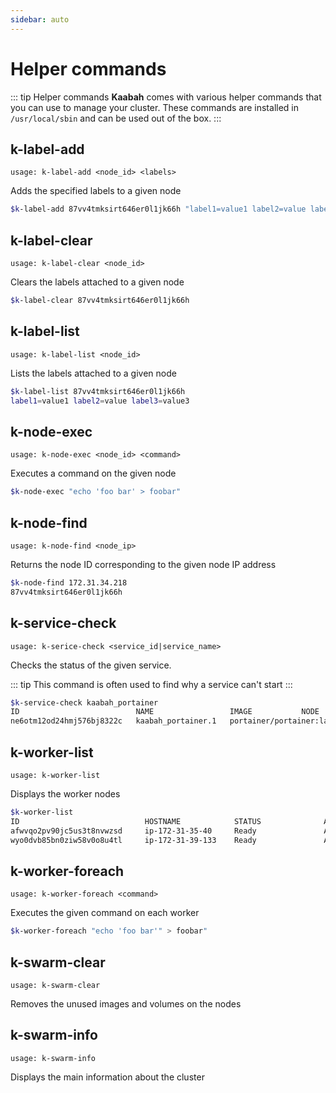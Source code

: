```yaml
---
sidebar: auto
---
```


# Helper commands

::: tip Helper commands
**Kaabah** comes with various helper commands that you can use to manage your cluster. 
These commands are installed in `/usr/local/sbin` and can be used out of the box.
:::

## k-label-add

`usage: k-label-add <node_id> <labels>`

Adds the specified labels to a given node

```bash
$k-label-add 87vv4tmksirt646er0l1jk66h "label1=value1 label2=value label3=value3"
```

## k-label-clear

`usage: k-label-clear <node_id>`

Clears the labels attached to a given node

```bash
$k-label-clear 87vv4tmksirt646er0l1jk66h
```

## k-label-list

`usage: k-label-list <node_id>`

Lists the labels attached to a given node

```bash
$k-label-list 87vv4tmksirt646er0l1jk66h 
label1=value1 label2=value label3=value3
```

## k-node-exec

`usage: k-node-exec <node_id> <command>`

Executes a command on the given node

```bash
$k-node-exec "echo 'foo bar' > foobar"
```

## k-node-find

`usage: k-node-find <node_ip>`

Returns the node ID corresponding to the given node IP address

```bash
$k-node-find 172.31.34.218
87vv4tmksirt646er0l1jk66h
```

## k-service-check

`usage: k-serice-check <service_id|service_name>`

Checks the status of the given service.

::: tip 
This command is often used to find why a service can't start
:::

```bash
$k-service-check kaabah_portainer
ID                          NAME                 IMAGE           NODE                DESIRED STATE       CURRENT                                                          STATE               ERROR               PORTS
ne6otm12od24hmj576bj8322c   kaabah_portainer.1   portainer/portainer:latest@sha256:07c0e19e28e18414dd02c313c36b293758acf197d5af45077e3dd69c630e25cc   ip-172-31-36-140    Running             Running about an hour ago
```

## k-worker-list

`usage: k-worker-list`

Displays the worker nodes 

```bash
$k-worker-list
ID                            HOSTNAME            STATUS              AVAILABILITY        MANAGER STATUS      ENGINE VERSION
afwvqo2pv90jc5us3t8nvwzsd     ip-172-31-35-40     Ready               Active                                  18.03.1-ce
wyo0dvb85bn0ziw58v0o8u4tl     ip-172-31-39-133    Ready               Active                                  18.03.1-ce
```

## k-worker-foreach

`usage: k-worker-foreach <command>`

Executes the given command on each worker

```bash
$k-worker-foreach "echo 'foo bar'" > foobar"
```

## k-swarm-clear

`usage: k-swarm-clear`

Removes the unused images and volumes on the nodes

## k-swarm-info

`usage: k-swarm-info`

Displays the main information about the cluster
